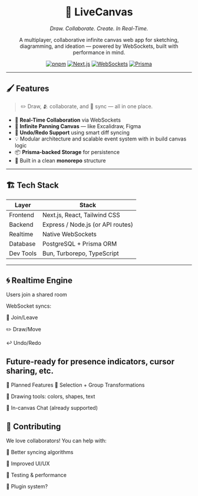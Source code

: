 <div align="center">

# 🎨 **LiveCanvas**
*Draw. Collaborate. Create. In Real-Time.*

A multiplayer, collaborative infinite canvas web app for sketching, diagramming, and ideation — powered by WebSockets, built with performance in mind.

[![pnpm](https://img.shields.io/badge/Package%20Manager-pnpm-F69220?style=for-the-badge&logo=pnpm&logoColor=white)](https://pnpm.io)
[![Next.js](https://img.shields.io/badge/Frontend-Next.js-black?style=for-the-badge&logo=next.js)](https://nextjs.org)
[![WebSockets](https://img.shields.io/badge/Realtime-WebSockets-purple?style=for-the-badge&logo=socketdotio)]()
[![Prisma](https://img.shields.io/badge/ORM-Prisma-2D3748?style=for-the-badge&logo=prisma)](https://prisma.io)

</div>

---

## 🖌️ Features

> ✏️ Draw, 🫂 collaborate, and 💾 sync — all in one place.

- 🧠 **Real-Time Collaboration** via WebSockets  
- 📐 **Infinite Panning Canvas** — like Excalidraw, Figma  
- 🔁 **Undo/Redo Support** using smart diff syncing  
- 💡 Modular architecture and scalable event system with in build canvas logic
- 📦 **Prisma-backed Storage** for persistence  
- 🧱 Built in a clean **monorepo** structure  

---

## 🏗 Tech Stack

| Layer      | Stack                             |
|------------|-----------------------------------|
| Frontend   | Next.js, React, Tailwind CSS      |
| Backend    | Express / Node.js (or API routes) |
| Realtime   | Native WebSockets                 |
| Database   | PostgreSQL + Prisma ORM           |
| Dev Tools  | Bun, Turborepo, TypeScript        |

---

## 🌀 Realtime Engine
Users join a shared room

WebSocket syncs:

👥 Join/Leave

✏️ Draw/Move

↩️ Undo/Redo

## Future-ready for presence indicators, cursor sharing, etc.

🧪 Planned Features
🎯 Selection + Group Transformations

🌈 Drawing tools: colors, shapes, text

💬 In-canvas Chat (already supported)

## 🤝 Contributing
We love collaborators!
You can help with:

🧠 Better syncing algorithms

💅 Improved UI/UX

🧪 Testing & performance

🔌 Plugin system?